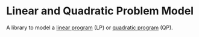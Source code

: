 # Linear and Quadratic Problem Model

A library to model a [linear program](https://en.wikipedia.org/wiki/Linear_programming) (LP) or [quadratic program](https://en.wikipedia.org/wiki/Quadratic_programming) (QP).
